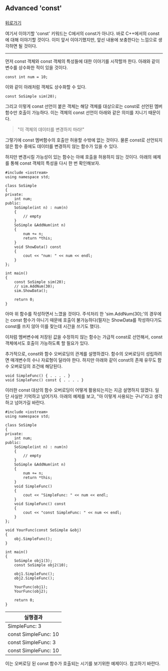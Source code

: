## Advanced 'const'

##### 

[뒤로가기](/c++/README.md)

여기서 이야기할 'const' 키워드는 C에서의 const가 아니다. 바로 C++에서의 const에 대해 이야기할 것이다. 이미 앞서 이야기했지만, 앞선 내용에 보충한다는 느낌으로 생각하면 될 것이다.  

---

먼저 const 객체와 const 객체의 특성들에 대한 이야기를 시작할까 한다. 아래와 같이 변수를 상수화한 적이 있을 것이다.  

```
const int num = 10;
```

이와 같이 아래처럼 객체도 상수화할 수 있다.  

```
const SoSimple sim(20);
```

그리고 이렇게 const 선언이 붙은 객체는 해당 객체를 대상으로는 const로 선언된 멤버함수만 호출이 가능하다. 이는 객체의 const 선언이 아래와 같은 의미를 지니기 때문이다.  

> "이 객체의 데이터를 변경하지 마라!"
  

그렇기에 const 멤버함수의 호출만 허용할 수밖에 없는 것이다. 물론 const로 선언되지 않은 함수 중에도 데이터를 변경하지 않는 함수가 있을 수 있다.  

하지만 변경시킬 가능성이 있는 함수는 아예 호출을 허용하지 않는 것이다. 아래의 예제를 통해 const 객체의 특성을 다시 한 번 확인해보자.  

```
#include <iostream>
using namespace std;

class SoSimple
{
private:
	int num;
public:
	SoSimple(int n) : num(n)
	{
		// empty
	}
	SoSimple &AddNum(int n)
	{
		num += n;
		return *this;
	}
	void ShowData() const
	{
		cout << "num: " << num << endl;
	}
};

int main()
{
	const SoSimple sim(20);
	// sim.AddNum(30);
	sim.ShowData();

	return 0;
}
```

아마 위 함수를 작성하면서 느꼈을 것이다. 주석처리 한 'sim.AddNum(30);'의 경우에는 const 함수가 아니기 때문에 호출이 불가능하다(필자는 ShowData를 작성하다가도 const를 쓰지 않아 이를 찾는데 시간을 쓰기도 했다).  

이처럼 멤버변수에 저장된 값을 수정하지 않는 함수는 가급적 const로 선언해서, const 객체에서도 호출이 가능하도록 할 필요가 있다.  

추가적으로, const와 함수 오버로딩의 관계를 설명하겠다. 함수의 오버로딩이 성립하려면 매개변수의 수나 자료형이 달라야 한다. 하지만 아래와 같이 const의 존재 유무도 함수 오버로딩의 조건에 해당된다.  

```
void SimpleFunc() { . . . . }
void SimpleFunc() const { . . . . }
```

이러한 const 대상의 함수 오버로딩이 어떻게 활용되는지는 지금 설명하지 않겠다. 일단 사실만 기억하고 넘어가자. 아래의 예제를 보고, "아 이렇게 사용되는 구나"라고 생각하고 넘어가길 바란다.  

```
#include <iostream>
using namespace std;

class SoSimple
{
private:
	int num;
public:
	SoSimple(int n) : num(n)
	{
		// empty
	}
	SoSimple &AddNum(int n)
	{
		num += n;
		return *this;
	}
	void SimpleFunc()
	{
		cout << "SimpleFunc: " << num << endl;
	}
	void SimpleFunc() const
	{
		cout << "const SimpleFunc: " << num << endl;
	}
};

void YourFunc(const SoSimple &obj)
{
	obj.SimpleFunc();
}

int main()
{
	SoSimple obj1(3);
	const SoSimple obj2(10);

	obj1.SimpleFunc();
	obj2.SimpleFunc();

	YourFunc(obj1);
	YourFunc(obj2);

	return 0;
}
```
  
|실행결과|
|----|
|SimpleFunc: 3|
|const SimpleFunc: 10|
|const SimpleFunc: 3|
|const SimpleFunc: 10|  

이는 오버로딩 된 const 함수가 호출되는 시기를 보기위한 예제이다. 참고하기 바란다.  
